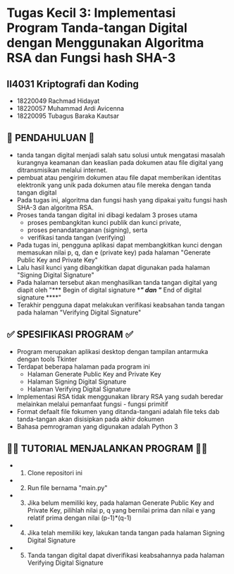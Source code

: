 # Tugas Kecil 3: Implementasi Program Tanda-tangan Digital dengan Menggunakan Algoritma RSA dan Fungsi hash SHA-3
## II4031 Kriptografi dan Koding
- 18220049 Rachmad Hidayat 
- 18220057 Muhammad Ardi Avicenna
- 18220095 Tubagus Baraka Kautsar

## 📖 PENDAHULUAN 📖
- tanda tangan digital menjadi salah satu solusi untuk mengatasi masalah kurangnya keamanan dan keaslian pada dokumen atau file digital yang ditransmisikan melalui internet.
- pembuat atau pengirim dokumen atau file dapat memberikan identitas elektronik yang unik pada dokumen atau file mereka dengan tanda tangan digital
- Pada tugas ini, algoritma dan fungsi hash yang dipakai yaitu fungsi hash SHA-3 dan algoritma RSA.
- Proses tanda tangan digital ini dibagi kedalam 3 proses utama 
  -  proses pembangkitan kunci publik dan kunci private,
  -  proses penandatanganan (signing), serta
  -  verifikasi tanda tangan (verifying)
-  Pada tugas ini, pengguna aplikasi dapat membangkitkan kunci dengan memasukan nilai p, q, dan e (private key) pada halaman "Generate Public Key and Private Key"
-  Lalu hasil kunci yang dibangkitkan dapat digunakan pada halaman "Signing Digital Signature"
-  Pada halaman tersebut akan menghasilkan tanda tangan digital yang diapit oleh "*** Begin of digital signature ****" dan "*** End of digital signature ****"
-  Terakhir pengguna dapat melakukan verifikasi keabsahan tanda tangan pada halaman "Verifying Digital Signature"

## ✅ SPESIFIKASI PROGRAM ✅
- Program merupakan aplikasi desktop dengan tampilan antarmuka dengan tools Tkinter
- Terdapat beberapa halaman pada program ini
  -  Halaman Generate Public Key and Private Key
  -  Halaman Signing Digital Signature
  -  Halaman Verifying Digital Signature
- Implementasi RSA tidak menggunakan library RSA yang sudah beredar melainkan melalui pemanfaat fungsi - fungsi primitif
- Format defaalt file fokumen yang ditanda-tangani adalah file teks dab tanda-tangan akan disisipkan pada akhir dokumen
- Bahasa pemrograman yang digunakan adalah Python 3

## 🏃‍♂️ TUTORIAL MENJALANKAN PROGRAM 🏃‍♂️
- 1. Clone repositori ini
- 2. Run file bernama "main.py"
- 3. Jika belum memiliki key, pada halaman Generate Public Key and Private Key, pilihlah nilai p, q yang bernilai prima dan nilai e yang relatif prima dengan nilai (p-1)*(q-1) 
- 4. Jika telah memiliki key, lakukan tanda tangan pada halaman Signing Digital Signature
- 5. Tanda tangan digital dapat diverifikasi keabsahannya pada halaman Verifying Digital Signature
